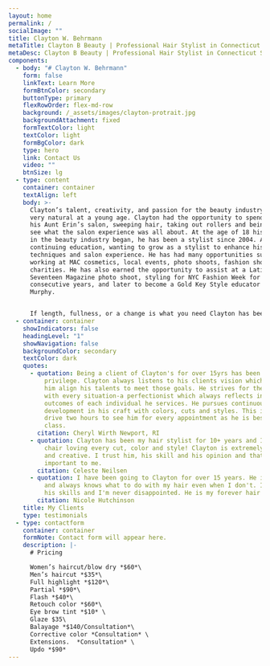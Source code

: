 ```yaml
---
layout: home
permalink: /
socialImage: ""
title: Clayton W. Behrmann
metaTitle: Clayton B Beauty | Professional Hair Stylist in Connecticut Salon
metaDesc: Clayton B Beauty | Professional Hair Stylist in Connecticut Salon
components:
  - body: "# Clayton W. Behrmann"
    form: false
    linkText: Learn More
    formBtnColor: secondary
    buttonType: primary
    flexRowOrder: flex-md-row
    background: /_assets/images/clayton-protrait.jpg
    backgroundAttachment: fixed
    formTextColor: light
    textColor: light
    formBgColor: dark
    type: hero
    link: Contact Us
    video: ""
    btnSize: lg
  - type: content
    container: container
    textAlign: left
    body: >-
      Clayton’s talent, creativity, and passion for the beauty industry came
      very natural at a young age. Clayton had the opportunity to spend time in
      his Aunt Erin’s salon, sweeping hair, taking out rollers and being able to
      see what the salon experience was all about. At the age of 18 his journey
      in the beauty industry began, he has been a stylist since 2004. Always
      continuing education, wanting to grow as a stylist to enhance his
      techniques and salon experience. He has had many opportunities such as
      working at MAC cosmetics, local events, photo shoots, fashion shows and
      charities. He has also earned the opportunity to assist at a Latin America
      Seventeen Magazine photo shoot, styling for NYC Fashion Week for two
      consecutive years, and later to become a Gold Key Style educator for Kevin
      Murphy. 


      If length, fullness, or a change is what you need Clayton has been certified with Great Lengths Hair extensions hot and cold fusions since 2006, as well as being certified through Hot Head Tape Ins. He prides himself in providing an amazing salon experience and cares about all of your hair needs.
  - container: container
    showIndicators: false
    headingLevel: "1"
    showNavigation: false
    backgroundColor: secondary
    textColor: dark
    quotes:
      - quotation: Being a client of Clayton's for over 15yrs has been an absolute
          privilege. Clayton always listens to his clients vision which helps
          him align his talents to meet those goals. He strives for the best
          with every situation-a perfectionist which always reflects in the
          outcomes of each individual he services. He pursues continuous self
          development in his craft with colors, cuts and styles. This is why I
          drive two hours to see him for every appointment as he is best in
          class.
        citation: Cheryl Wirth Newport, RI
      - quotation: Clayton has been my hair stylist for 10+ years and I always leave his
          chair loving every cut, color and style! Clayton is extremely talented
          and creative. I trust him, his skill and his opinion and that it very
          important to me.
        citation: Celeste Neilsen
      - quotation: I have been going to Clayton for over 15 years. He is creative, fun
          and always knows what to do with my hair even when I don't. I trust
          his skills and I'm never disappointed. He is my forever hair stylist.
        citation: Nicole Hutchinson
    title: My Clients
    type: testimonials
  - type: contactform
    container: container
    formNote: Contact form will appear here.
    description: |-
      # Pricing

      Women’s haircut/blow dry *$60*\
      Men’s haircut *$35*\
      Full highlight *$120*\
      Partial *$90*\
      Flash *$40*\
      Retouch color *$60*\
      Eye brow tint *$10* \
      Glaze $35\
      Balayage *$140/Consultation*\
      Corrective color *Consultation* \
      Extensions.  *Consultation* \
      Updo *$90*
---
```


